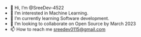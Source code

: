 - 👋 Hi, I’m @SreeDev-4522
- 👀 I’m interested in Machine Learning.
- 🌱 I’m currently learning Software development.
- 💞️ I’m looking to collaborate on Open Source by March 2023
- 📫 How to reach me sreedev0115@gmail.com

<!---
SreeDev-4522/SreeDev-4522 is a ✨ special ✨ repository because its `README.md` (this file) appears on your GitHub profile.
You can click the Preview link to take a look at your changes.
--->
